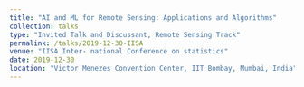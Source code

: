 ```yaml
---
title: "AI and ML for Remote Sensing: Applications and Algorithms"
collection: talks
type: "Invited Talk and Discussant, Remote Sensing Track"
permalink: /talks/2019-12-30-IISA
venue: "IISA Inter- national Conference on statistics"
date: 2019-12-30
location: "Victor Menezes Convention Center, IIT Bombay, Mumbai, India"
---
```


